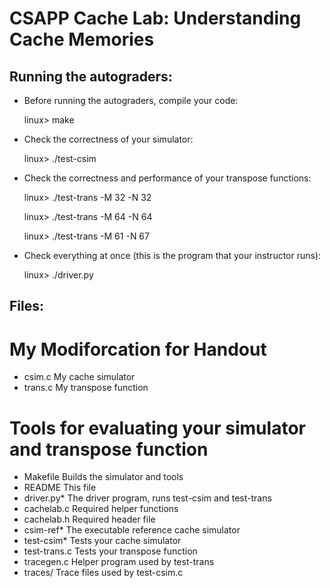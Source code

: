 # CSAPP Cache Lab: Understanding Cache Memories

## Running the autograders:

- Before running the autograders, compile your code:

    linux> make

- Check the correctness of your simulator:

    linux> ./test-csim

- Check the correctness and performance of your transpose functions:

    linux> ./test-trans -M 32 -N 32

    linux> ./test-trans -M 64 -N 64
    
    linux> ./test-trans -M 61 -N 67

- Check everything at once (this is the program that your instructor runs):
    
    linux> ./driver.py    

## Files:

# My Modiforcation for Handout
- csim.c       My cache simulator
- trans.c      My transpose function

# Tools for evaluating your simulator and transpose function
- Makefile     Builds the simulator and tools
- README       This file
- driver.py*   The driver program, runs test-csim and test-trans
- cachelab.c   Required helper functions
- cachelab.h   Required header file
- csim-ref*    The executable reference cache simulator
- test-csim*   Tests your cache simulator
- test-trans.c Tests your transpose function
- tracegen.c   Helper program used by test-trans
- traces/      Trace files used by test-csim.c
